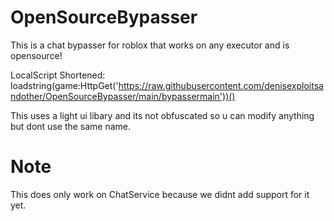 # OpenSourceBypasser
This is a chat bypasser for roblox that works on any executor and is opensource!

LocalScript Shortened: loadstring(game:HttpGet('https://raw.githubusercontent.com/denisexploitsandother/OpenSourceBypasser/main/bypassermain'))()

This uses a light ui libary and its not obfuscated so u can modify anything 
but dont use the same name.

# Note
This does only work on ChatService because we didnt add support for it yet.
